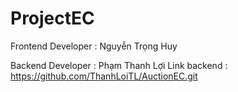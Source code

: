 # ProjectEC
Frontend Developer : Nguyễn Trọng Huy

Backend Developer : Phạm Thanh Lợi
Link backend : https://github.com/ThanhLoiTL/AuctionEC.git

